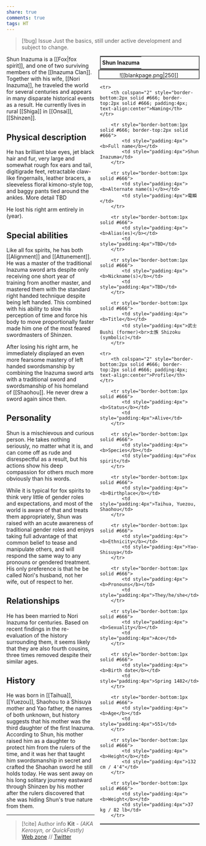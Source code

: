 ```yaml
---
share: true
comments: true
tags: HT
---
```

> [!bug] Issue
> Just the basics, still under active development and subject to change.

<div style="float:right; clear:right; width:260px; margin:0 0 0 14; border-collapse:collapse">
  <table style="float:right; clear:right; width:260px; margin:0 0 0 14; border:2px solid #666; line-height:1.5; border-collapse:collapse; font-size:smaller">
	<tr>
		<th colspan="2" style="border-bottom:2px solid #666; font-size:larger; padding:4px; text-align:center">Shun Inazuma</th>
	</tr></table>
  </div>

  <span align="center" style="float:right; clear:right; width:260px; margin:0 0 0 14; padding:4 0 0 0; border:2px solid #666; border-collapse:collapse">![[blankpage.png|250]]</span>

  <div style="float:right; clear:right; width:260px; margin:0 0 0 14; border-collapse:collapse">
    <table style="float:right; clear:right; width:260px; margin:0 0 7 14; border:2px solid #666; border-top:1px solid #666; line-height:1.5; border-collapse:collapse; font-size:smaller">
  
	<tr>
		<th colspan="2" style="border-bottom:2px solid #666; border-top:2px solid #666; padding:4px; text-align:center">Naming</th>
	</tr>
			
		<tr style="border-bottom:1px solid #666; border-top:2px solid #666">
			<td style="padding:4px"><b>Full name</b></td>
			<td style="padding:4px">Shun Inazuma</td>
		</tr>
		
		<tr style="border-bottom:1px solid #666">
			<td style="padding:4px"><b>Alternate name(s)</b></td>
			<td style="padding:4px">電瞬</td>
		</tr>
	
		<tr style="border-bottom:1px solid #666">
			<td style="padding:4px"><b>Alias(es)</b></td>
			<td style="padding:4px">TBD</td>
		</tr>
	
		<tr style="border-bottom:1px solid #666">
			<td style="padding:4px"><b>Nickname(s)</b></td>
			<td style="padding:4px">TBD</td>
		</tr>
	
		<tr style="border-bottom:1px solid #666">
			<td style="padding:4px"><b>Title</b></td>
			<td style="padding:4px">武士 Bushi (former)<br>士族 Shizoku (symbolic)</td>
		</tr>
	
	<tr>
		<th colspan="2" style="border-bottom:2px solid #666; border-top:2px solid #666; padding:4px; text-align:center">Profile</th>
	</tr>
		
		<tr style="border-bottom:1px solid #666">
			<td style="padding:4px"><b>Status</b></td>
			<td style="padding:4px">Alive</td>
		</tr>
	
		<tr style="border-bottom:1px solid #666">
			<td style="padding:4px"><b>Species</b></td>
			<td style="padding:4px">Fox spirit</td>
		</tr>
	
		<tr style="border-bottom:1px solid #666">
			<td style="padding:4px"><b>Birthplace</b></td>
			<td style="padding:4px">Taihua, Yuezou, Shaohou</td>
		</tr>
	
		<tr style="border-bottom:1px solid #666">
			<td style="padding:4px"><b>Ethnicity</b></td>
			<td style="padding:4px">Yao-Shisuya</td>
		</tr>
	
		<tr style="border-bottom:1px solid #666">
			<td style="padding:4px"><b>Pronouns</b></td>
			<td style="padding:4px">They/he/she</td>
		</tr>
	
		<tr style="border-bottom:1px solid #666">
			<td style="padding:4px"><b>Sexuality</b></td>
			<td style="padding:4px">Ace</td>
		</tr>
	
		<tr style="border-bottom:1px solid #666">
			<td style="padding:4px"><b>Birth date</b></td>
			<td style="padding:4px">Spring 1482</td>
		</tr>
	
		<tr style="border-bottom:1px solid #666">
			<td style="padding:4px"><b>Age</b></td>
			<td style="padding:4px">551</td>
		</tr>
	
		<tr style="border-bottom:1px solid #666">
			<td style="padding:4px"><b>Height</b></td>
			<td style="padding:4px">132 cm / 4'4"</td>
		</tr>
	
		<tr style="border-bottom:1px solid #666">
			<td style="padding:4px"><b>Weight</b></td>
			<td style="padding:4px">37 kg / 82 lb</td>
		</tr>
	
  </table>
</div>

Shun Inazuma is a [[Fox|fox spirit]], and one of two surviving members of the [[Inazuma Clan]]. Together with his wife, [[Nori Inazuma]], he traveled the world for several centuries and appears in many disparate historical events as a result. He currently lives in rural [[Shiga]] in [[Onsai]], [[Shinzen]].

## Physical description

He has brilliant blue eyes, jet black hair and fur, very large and somewhat rough fox ears and tail, digitigrade feet, retractable claw-like fingernails, leather bracers, a sleeveless floral kimono-style top, and baggy pants tied around the ankles. More detail TBD

He lost his right arm entirely in (year).

## Special abilities

Like all fox spirits, he has both [[Alignment]] and [[Attunement]]. He was a master of the traditional Inazuma sword arts despite only receiving one short year of training from another master, and mastered them with the standard right handed technique despite being left handed. This combined with his ability to slow his perception of time and force his body to move proportionally faster made him one of the most feared swordmasters of Shinzen.

After losing his right arm, he immediately displayed an even more fearsome mastery of left handed swordsmanship by combining the Inazuma sword arts with a traditional sword and swordsmanship of his homeland of [[Shaohou]]. He never drew a sword again since then.

## Personality

Shun is a mischievous and curious person. He takes nothing seriously, no matter what it is, and can come off as rude and disrespectful as a result, but his actions show his deep compassion for others much more obviously than his words.

While it is typical for fox spirits to think very little of gender roles and expectations, and most of the world is aware of that and treats them appropriately, Shun was raised with an acute awareness of traditional gender roles and enjoys taking full advantage of that common belief to tease and manipulate others, and will respond the same way to any pronouns or gendered treatment. His only preference is that he be called Nori's husband, not her wife, out of respect to her.

## Relationships

He has been married to Nori Inazuma for centuries. Based on recent findings in the re-evaluation of the history surrounding them, it seems likely that they are also fourth cousins, three times removed despite their similar ages.

## History

He was born in [[Taihua]], [[Yuezou]], Shaohou to a Shisuya mother and Yao father, the names of both unknown, but history suggests that his mother was the third daughter of the first Inazuma. According to Shun, his mother raised him as a daughter to protect him from the rulers of the time, and it was her that taught him swordsmanship in secret and crafted the Shaohan sword he still holds today. He was sent away on his long solitary journey eastward through Shinzen by his mother after the rulers discovered that she was hiding Shun's true nature from them.

-----
> [!cite] Author info
> **Kit** - *(AKA Kerosyn, or QuickFastly)*\
> [Web zone](https://kitabe.link) // [Twitter](https://twitter.com/Kerosyn_)